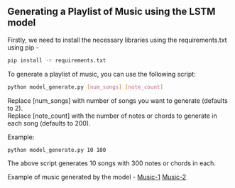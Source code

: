 ## Generating a Playlist of Music using the LSTM model

Firstly, we need to install the necessary libraries using the requirements.txt using pip -
```bash
pip install -r requirements.txt
```

To generate a playlist of music, you can use the following script:

```bash
python model_generate.py [num_songs] [note_count]
```
Replace [num_songs] with number of songs you want to generate (defaults to 2). <br>
Replace [note_count] with the number of notes or chords to generate in each song (defaults to 200). <br>

Example:
```bash
python model_generate.py 10 100
```
The above script generates 10 songs with 300 notes or chords in each.

Example of music generated by the model -
[Music-1](https://github.com/Praneeth74/Music-Generation-using-LSTMs/blob/main/myMusic_0/0_beeth_generated_30_200.midi)
[Music-2](https://github.com/Praneeth74/Music-Generation-using-LSTMs/blob/main/myMusic_0/1_beeth_generated_30_200.midi)

